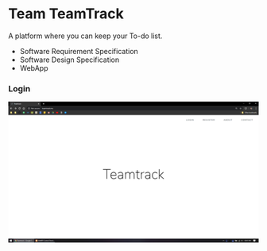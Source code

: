 # Team TeamTrack

A platform where you can keep your To-do list.

-   Software Requirement Specification
-   Software Design Specification
-   WebApp

### Login

![](TeamTrack/images/1.png)

